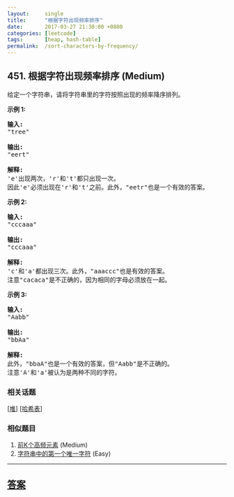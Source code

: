 ```yaml
---
layout:     single
title:      "根据字符出现频率排序"
date:       2017-03-27 21:30:00 +0800
categories: [leetcode]
tags:       [heap, hash-table]
permalink:  /sort-characters-by-frequency/
---
```


## 451. 根据字符出现频率排序 (Medium)

<p>给定一个字符串，请将字符串里的字符按照出现的频率降序排列。</p>

<p><strong>示例 1:</strong></p>

<pre>
<strong>输入:</strong>
&quot;tree&quot;

<strong>输出:</strong>
&quot;eert&quot;

<strong>解释:
</strong>&#39;e&#39;出现两次，&#39;r&#39;和&#39;t&#39;都只出现一次。
因此&#39;e&#39;必须出现在&#39;r&#39;和&#39;t&#39;之前。此外，&quot;eetr&quot;也是一个有效的答案。
</pre>

<p><strong>示例 2:</strong></p>

<pre>
<strong>输入:</strong>
&quot;cccaaa&quot;

<strong>输出:</strong>
&quot;cccaaa&quot;

<strong>解释:
</strong>&#39;c&#39;和&#39;a&#39;都出现三次。此外，&quot;aaaccc&quot;也是有效的答案。
注意&quot;cacaca&quot;是不正确的，因为相同的字母必须放在一起。
</pre>

<p><strong>示例 3:</strong></p>

<pre>
<strong>输入:</strong>
&quot;Aabb&quot;

<strong>输出:</strong>
&quot;bbAa&quot;

<strong>解释:
</strong>此外，&quot;bbaA&quot;也是一个有效的答案，但&quot;Aabb&quot;是不正确的。
注意&#39;A&#39;和&#39;a&#39;被认为是两种不同的字符。
</pre>

### 相关话题
  [[堆](https://github.com/openset/leetcode/tree/master/tag/heap/README.md)]
  [[哈希表](https://github.com/openset/leetcode/tree/master/tag/hash-table/README.md)]

### 相似题目
  1. [前K个高频元素](/top-k-frequent-elements) (Medium)
  1. [字符串中的第一个唯一字符](/first-unique-character-in-a-string) (Easy)

---

## [答案](https://github.com/openset/leetcode/tree/master/problems/sort-characters-by-frequency)
